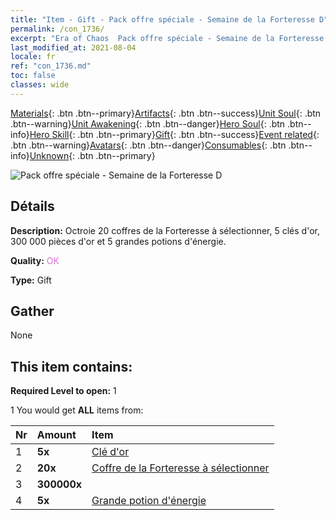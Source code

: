 ```yaml
---
title: "Item - Gift - Pack offre spéciale - Semaine de la Forteresse D"
permalink: /con_1736/
excerpt: "Era of Chaos  Pack offre spéciale - Semaine de la Forteresse D"
last_modified_at: 2021-08-04
locale: fr
ref: "con_1736.md"
toc: false
classes: wide
---
```

 [Materials](/ItemsFR/){: .btn .btn--primary}[Artifacts](/ItemsFR/Artifacts/){: .btn .btn--success}[Unit Soul](/ItemsFR/UnitSoul/){: .btn .btn--warning}[Unit Awakening](/ItemsFR/UnitAwakening/){: .btn .btn--danger}[Hero Soul](/ItemsFR/HeroSoul/){: .btn .btn--info}[Hero Skill](/ItemsFR/HeroSkill/){: .btn .btn--primary}[Gift](/ItemsFR/Gift/){: .btn .btn--success}[Event related](/ItemsFR/Events/){: .btn .btn--warning}[Avatars](/ItemsFR/Avatars/){: .btn .btn--danger}[Consumables](/ItemsFR/Consumables/){: .btn .btn--info}[Unknown](/ItemsFR/Unknown/){: .btn .btn--primary}

 ![Pack offre spéciale - Semaine de la Forteresse D](/images/t/i_907236.png)

## Détails
 **Description:** Octroie 20 coffres de la Forteresse à sélectionner, 5 clés d'or, 300 000 pièces d'or et 5 grandes potions d'énergie.

 **Quality:** <span style="color: #DA70D6">OK</span>

 **Type:** Gift

## Gather

  None

## This item contains:

 **Required Level to open:** 1

 1 You would get **ALL** items  from:

  | Nr | Amount |     Item    |
  |:---|:-------|:------------|
  | 1 |  **5x** | [Clé d'or](/ItemsFR/con_783/) |  | 
  | 2 |  **20x** | [Coffre de la Forteresse à sélectionner](/ItemsFR/con_1737/) |  | 
  | 3 |  **300000x** | <i class="fas fa-coins"/> |  | 
  | 4 |  **5x** | [Grande potion d'énergie](/ItemsFR/con_706/) |  | 
